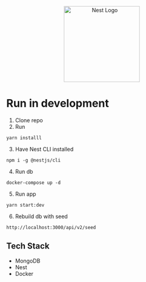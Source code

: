 <p align="center">
  <a href="http://nestjs.com/" target="blank"><img src="https://nestjs.com/img/logo-small.svg" width="200" alt="Nest Logo" /></a>
</p>

# Run in development

1. Clone repo
2. Run

```
yarn installl
```

3. Have Nest CLI installed

```
npm i -g @nestjs/cli
```

4. Run db

```
docker-compose up -d
```

5. Run app

```
yarn start:dev
```

6. Rebuild db with seed

```
http://localhost:3000/api/v2/seed
```

## Tech Stack

- MongoDB
- Nest
- Docker
